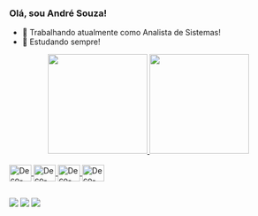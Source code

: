 ### Olá, sou André Souza!


- 🔭 Trabalhando atualmente como Analista de Sistemas!
- 🌱 Estudando sempre!

<div align="center">
  <a href="https://github.com/AndreSouzaTI">
  <img height="180em" src="https://github-readme-stats.vercel.app/api?username=AndreSouzaTI&theme=dark&include_all_commits=true&count_private=true"/>
  <img height="180em" src="https://github-readme-stats.vercel.app/api/top-langs/?username=AndreSouzaTI&layout=compact&langs_count=7&theme=dark"/>
  
</div>

<div style="display: inline_block"><br>
  <img align="center" alt="Deco-FT" height="30" width="40" src="https://cdn.jsdelivr.net/gh/devicons/devicon/icons/flutter/flutter-original.svg">
  <img align="center" alt="Deco-DT" height="30" width="40" src="https://cdn.jsdelivr.net/gh/devicons/devicon/icons/dart/dart-original-wordmark.svg">
  <img align="center" alt="Deco-JV" height="30" width="40" src="https://cdn.jsdelivr.net/gh/devicons/devicon/icons/java/java-original-wordmark.svg">
  <img align="center" alt="Deco-PY" height="30" width="40" src="https://cdn.jsdelivr.net/gh/devicons/devicon/icons/python/python-original-wordmark.svg" />
 </div>
  
  ##
  
 <div>
   <a href="https://instagram.com/decorage11" target="_blank"><img src="https://img.shields.io/badge/-Instagram-%23E4405F?style=for-the-badge&logo=instagram&logoColor=white" target="_blank"></a>
   <a href="https://www.twitch.tv/decorage" target="_blank"><img src="https://img.shields.io/badge/Twitch-9146FF?style=for-the-badge&logo=twitch&logoColor=white" target="_blank"></a>
   <a href="https://www.linkedin.com/in/andré-souza-tifstk" target="_blank"><img src="https://img.shields.io/badge/-LinkedIn-%230077B5?style=for-the-badge&logo=linkedin&logoColor=white" target="_blank"></a> 
   
   
   

   
          
